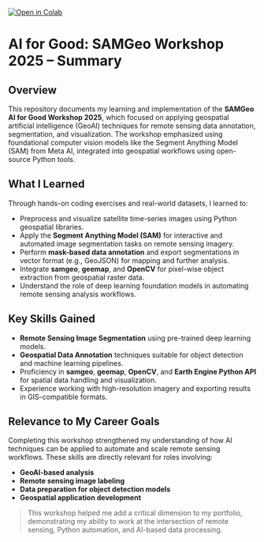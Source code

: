 [![Open in Colab](https://colab.research.google.com/assets/colab-badge.svg)](https://colab.research.google.com/github/prachisarode95/GIS-RS-GeoAI-LabWork/blob/main/AI_for_Good_SAMGeo_Workshop_2025.ipynb)

# AI for Good: SAMGeo Workshop 2025 – Summary

## Overview

This repository documents my learning and implementation of the **SAMGeo AI for Good Workshop 2025**, which focused on applying geospatial artificial intelligence (GeoAI) techniques for remote sensing data annotation, segmentation, and visualization. The workshop emphasized using foundational computer vision models like the Segment Anything Model (SAM) from Meta AI, integrated into geospatial workflows using open-source Python tools.

## What I Learned

Through hands-on coding exercises and real-world datasets, I learned to:

- Preprocess and visualize satellite time-series images using Python geospatial libraries.
- Apply the **Segment Anything Model (SAM)** for interactive and automated image segmentation tasks on remote sensing imagery.
- Perform **mask-based data annotation** and export segmentations in vector format (e.g., GeoJSON) for mapping and further analysis.
- Integrate **samgeo**, **geemap**, and **OpenCV** for pixel-wise object extraction from geospatial raster data.
- Understand the role of deep learning foundation models in automating remote sensing analysis workflows.

## Key Skills Gained

- **Remote Sensing Image Segmentation** using pre-trained deep learning models.
- **Geospatial Data Annotation** techniques suitable for object detection and machine learning pipelines.
- Proficiency in **samgeo**, **geemap**, **OpenCV**, and **Earth Engine Python API** for spatial data handling and visualization.
- Experience working with high-resolution imagery and exporting results in GIS-compatible formats.

## Relevance to My Career Goals

Completing this workshop strengthened my understanding of how AI techniques can be applied to automate and scale remote sensing workflows. These skills are directly relevant for roles involving:

- **GeoAI-based analysis**
- **Remote sensing image labeling**
- **Data preparation for object detection models**
- **Geospatial application development**

> This workshop helped me add a critical dimension to my portfolio, demonstrating my ability to work at the intersection of remote sensing, Python automation, and AI-based data processing.
